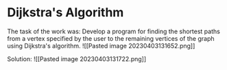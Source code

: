 # Dijkstra's Algorithm
The task of the work was:
Develop a program for finding the shortest paths from a vertex specified by the user to the remaining vertices of the graph using Dijkstra's algorithm.
![[Pasted image 20230403131652.png]]

Solution:
![[Pasted image 20230403131722.png]]
